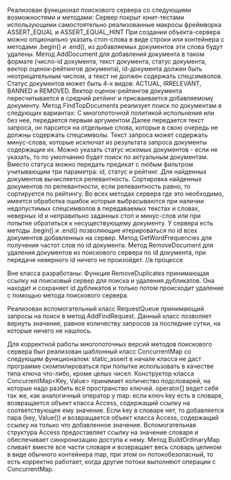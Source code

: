 Реализован функционал поискового сервера со следующими возможностями и методами:
  Сервер покрыт юнит-тестами использующими самостоятельно реализованные макросы фреймворка ASSERT_EQUAL и ASSERT_EQUAL_HINT
  При создании объекта-сервера можно опционально указать стоп-слова в виде строки или контейнера с методами .begin() и .end(),
  из добавляемых документов эти слова будут удалены.
  Метод AddDocument для добавления документа в таком формате (число-id документа, текст документа, статус документа, вектор оценок-рейтингов документа),
  id-документа должен быть неотрицательным числом, а текст не должен содержать спецсимволов.
  Статус документов может быть 4-х видов: ACTUAL, IRRELEVANT, BANNED и REMOVED.
  Вектор оценок-рейтингов документа пересчитывается в средний ретйинг и присваивается добавляемому документу.
  Метод FindTopDocuments реализует поиск по документам в следующих вариантах: 
    С многопоточной политикой испольнения или без нее, передается первым аргументом
    Далее передается текст запроса, он парсится на отдельные слова, которые в свою очередь не должны содержать спецсимволы. Текст запроса может содержать минус-слова,
    которые исключат из результата запроса документы содержащие их.
    Можно указать статус искомых документов - если не указать, то по умолчанию будет поиск по актуальным документам.
    Вместо статуса можно передать предикат с любым фильтром учитывающим три параметра: id, статус и рейтинг.
  Для найденных документов вычисляется релевантность.
  Сортировка найденных документов по релевантности, если релевантность равно, то сортируется по рейтингу.
  Во всех методах сервера где это необходимо, имеется обработка ошибок которые выбрасываются при наличии недопустимых спецсимволов в передаваемых текстах и словах,
  неверных id и неправильно заданных стоп и минус-слов или при попытке обратиться к несуществующему документу.
  У сервера есть методы .begin() и .end() позволяющие итерироваться по id всех документов добавленных на сервер.
  Метод GetWordFrequencies для получения частот слов по id документа.
  Метод RemoveDocument для удаления документов из поискового сервера по id документа, при передаче неверного id ничего не произойдет.
  //в процессе

Вне класса разработаны:
Функция RemoveDuplicates принимающая ссылку на поисковый сервер для поиска и удаления дубликатов. Она находит и сохраняет id дубликатов и только потом происходит
удаление с помощью метода поискового сервера.

  
Реализован вспомогательный класс RequestQueue принимающий запросы на поиск в метод AddFindRequest. Данный класс позволяет вернуть значение, 
равное количеству запросов за последние сутки, на которые ничего не нашлось.
  
Для корректной работы многопоточных версий методов поискового сервера был реализован шаблонный класс ConcurrentMap со следующим функционалом:
  static_assert в начале класса не даст программе скомпилироваться при попытке использовать в качестве типа ключа что-либо, кроме целых чисел.
  Конструктор класса ConcurrentMap<Key, Value> принимает количество подсловарей, на которые надо разбить всё пространство ключей.
  operator[] ведет себя так же, как аналогичный оператор у map: если ключ key есть в словаре, возвращается объект класса Access, 
  содержащий ссылку на соответствующее ему значение. Если key в словаре нет, то добавляется пара (key, Value()) и возвращается объект класса Access, 
  содержащий ссылку на только что добавленное значение.
  Вспомогательная структура Access предоставляет ссылку на значение словаря и обеспечивает синхронизацию доступа к нему.
  Метод BuildOrdinaryMap сливает вместе все части словаря и возвращает весь словарь целиком в виде обычного контейнера map, при этом он
  потокобезопасный, то есть корректно работает, когда другие потоки выполняют операции с ConcurrentMap.
